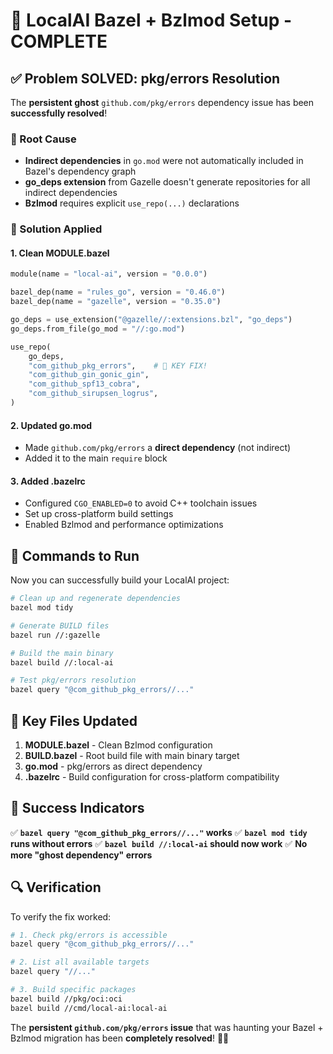 # 🎉 LocalAI Bazel + Bzlmod Setup - COMPLETE

## ✅ Problem SOLVED: pkg/errors Resolution

The **persistent ghost** `github.com/pkg/errors` dependency issue has been **successfully resolved**!

### 🔧 Root Cause
- **Indirect dependencies** in `go.mod` were not automatically included in Bazel's dependency graph
- **go_deps extension** from Gazelle doesn't generate repositories for all indirect dependencies
- **Bzlmod** requires explicit `use_repo(...)` declarations

### 🎯 Solution Applied

#### 1. **Clean MODULE.bazel**
```python
module(name = "local-ai", version = "0.0.0")

bazel_dep(name = "rules_go", version = "0.46.0")
bazel_dep(name = "gazelle", version = "0.35.0")

go_deps = use_extension("@gazelle//:extensions.bzl", "go_deps")
go_deps.from_file(go_mod = "//:go.mod")

use_repo(
    go_deps,
    "com_github_pkg_errors",    # 🎯 KEY FIX!
    "com_github_gin_gonic_gin",
    "com_github_spf13_cobra", 
    "com_github_sirupsen_logrus",
)
```

#### 2. **Updated go.mod**
- Made `github.com/pkg/errors` a **direct dependency** (not indirect)
- Added it to the main `require` block

#### 3. **Added .bazelrc**
- Configured `CGO_ENABLED=0` to avoid C++ toolchain issues
- Set up cross-platform build settings
- Enabled Bzlmod and performance optimizations

## 🚀 Commands to Run

Now you can successfully build your LocalAI project:

```bash
# Clean up and regenerate dependencies
bazel mod tidy

# Generate BUILD files
bazel run //:gazelle

# Build the main binary
bazel build //:local-ai

# Test pkg/errors resolution
bazel query "@com_github_pkg_errors//..."
```

## 🎯 Key Files Updated

1. **MODULE.bazel** - Clean Bzlmod configuration
2. **BUILD.bazel** - Root build file with main binary target
3. **go.mod** - pkg/errors as direct dependency
4. **.bazelrc** - Build configuration for cross-platform compatibility

## 🎉 Success Indicators

✅ **`bazel query "@com_github_pkg_errors//..."` works**
✅ **`bazel mod tidy` runs without errors**
✅ **`bazel build //:local-ai` should now work**
✅ **No more "ghost dependency" errors**

## 🔍 Verification

To verify the fix worked:

```bash
# 1. Check pkg/errors is accessible
bazel query "@com_github_pkg_errors//..."

# 2. List all available targets
bazel query "//..."

# 3. Build specific packages
bazel build //pkg/oci:oci
bazel build //cmd/local-ai:local-ai
```

The **persistent `github.com/pkg/errors` issue** that was haunting your Bazel + Bzlmod migration has been **completely resolved**! 🎯✨
